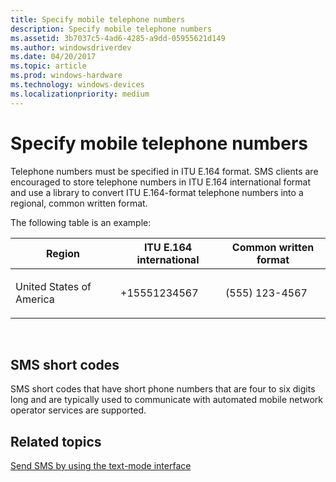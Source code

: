 ```yaml
---
title: Specify mobile telephone numbers
description: Specify mobile telephone numbers
ms.assetid: 3b7037c5-4ad6-4285-a9dd-05955621d149
ms.author: windowsdriverdev
ms.date: 04/20/2017
ms.topic: article
ms.prod: windows-hardware
ms.technology: windows-devices
ms.localizationpriority: medium
---
```


# Specify mobile telephone numbers


Telephone numbers must be specified in ITU E.164 format. SMS clients are encouraged to store telephone numbers in ITU E.164 international format and use a library to convert ITU E.164-format telephone numbers into a regional, common written format.

The following table is an example:

<table>
<colgroup>
<col width="33%" />
<col width="33%" />
<col width="33%" />
</colgroup>
<thead>
<tr class="header">
<th>Region</th>
<th>ITU E.164 international</th>
<th>Common written format</th>
</tr>
</thead>
<tbody>
<tr class="odd">
<td><p>United States of America</p></td>
<td><p>+15551234567</p></td>
<td><p>(555) 123-4567</p></td>
</tr>
</tbody>
</table>

 

## <span id="SMS_short_codes"></span><span id="sms_short_codes"></span><span id="SMS_SHORT_CODES"></span>SMS short codes


SMS short codes that have short phone numbers that are four to six digits long and are typically used to communicate with automated mobile network operator services are supported.

## <span id="related_topics"></span>Related topics


[Send SMS by using the text-mode interface](send-sms-by-using-the-text-mode-interface.md)

 

 






